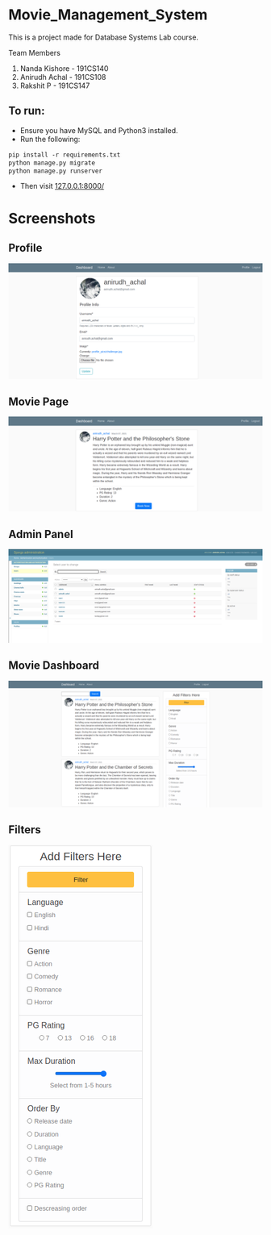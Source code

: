# Movie_Management_System

This is a project made for Database Systems Lab course. 

Team Members

1) Nanda Kishore - 191CS140
2) Anirudh Achal - 191CS108
3) Rakshit P - 191CS147

## To run:  

- Ensure you have MySQL and Python3 installed.
- Run the following:
```
pip install -r requirements.txt
python manage.py migrate
python manage.py runserver
```
- Then visit [127.0.0.1:8000/](127.0.0.1:8000/)

# Screenshots

## Profile

![](Screenshots/Profile.png)

## Movie Page

![](Screenshots/Movie_Page.png)

## Admin Panel

![](Screenshots/admin.png)

## Movie Dashboard

![](Screenshots/dashboard.png)

## Filters

![](Screenshots/Filters.png) 
